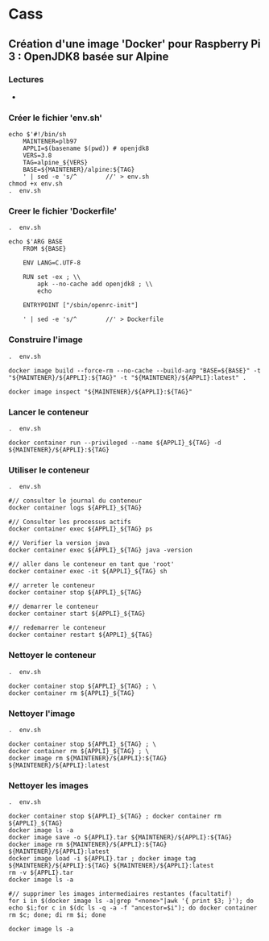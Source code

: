 #  Cass

## Création d'une image 'Docker' pour Raspberry Pi 3 : OpenJDK8 basée sur Alpine

### Lectures

* 

### Créer le fichier 'env.sh' 

    echo $'#!/bin/sh
        MAINTENER=plb97
        APPLI=$(basename $(pwd)) # openjdk8
        VERS=3.8
        TAG=alpine_${VERS}
        BASE=${MAINTENER}/alpine:${TAG}
        ' | sed -e 's/^        //' > env.sh
    chmod +x env.sh
    .  env.sh

### Creer le fichier 'Dockerfile'

    .  env.sh

    echo $'ARG BASE
        FROM ${BASE}
        
        ENV LANG=C.UTF-8
        
        RUN set -ex ; \\
            apk --no-cache add openjdk8 ; \\
            echo
        
        ENTRYPOINT ["/sbin/openrc-init"]
        
        ' | sed -e 's/^        //' > Dockerfile

### Construire l'image

    .  env.sh

    docker image build --force-rm --no-cache --build-arg "BASE=${BASE}" -t "${MAINTENER}/${APPLI}:${TAG}" -t "${MAINTENER}/${APPLI}:latest" .

    docker image inspect "${MAINTENER}/${APPLI}:${TAG}"

### Lancer le conteneur

    .  env.sh

    docker container run --privileged --name ${APPLI}_${TAG} -d ${MAINTENER}/${APPLI}:${TAG}

### Utiliser le conteneur

    .  env.sh
    
    #// consulter le journal du conteneur
    docker container logs ${APPLI}_${TAG}

    #// Consulter les processus actifs
    docker container exec ${APPLI}_${TAG} ps

    #// Verifier la version java
    docker container exec ${APPLI}_${TAG} java -version

    #// aller dans le conteneur en tant que 'root'
    docker container exec -it ${APPLI}_${TAG} sh

    #// arreter le conteneur
    docker container stop ${APPLI}_${TAG}

    #// demarrer le conteneur
    docker container start ${APPLI}_${TAG}

    #// redemarrer le conteneur
    docker container restart ${APPLI}_${TAG}

### Nettoyer le conteneur

    .  env.sh
    
    docker container stop ${APPLI}_${TAG} ; \
    docker container rm ${APPLI}_${TAG}

### Nettoyer l'image
  
    .  env.sh

    docker container stop ${APPLI}_${TAG} ; \
    docker container rm ${APPLI}_${TAG} ; \
    docker image rm ${MAINTENER}/${APPLI}:${TAG} ${MAINTENER}/${APPLI}:latest

### Nettoyer les images
  
    .  env.sh

    docker container stop ${APPLI}_${TAG} ; docker container rm ${APPLI}_${TAG}
    docker image ls -a 
    docker image save -o ${APPLI}.tar ${MAINTENER}/${APPLI}:${TAG}
    docker image rm ${MAINTENER}/${APPLI}:${TAG} ${MAINTENER}/${APPLI}:latest
    docker image load -i ${APPLI}.tar ; docker image tag ${MAINTENER}/${APPLI}:${TAG} ${MAINTENER}/${APPLI}:latest
    rm -v ${APPLI}.tar
    docker image ls -a

    #// supprimer les images intermediaires restantes (facultatif)
    for i in $(docker image ls -a|grep "<none>"|awk '{ print $3; }'); do echo $i;for c in $(dc ls -q -a -f "ancestor=$i"); do docker container rm $c; done; di rm $i; done

    docker image ls -a


